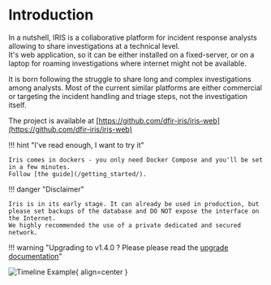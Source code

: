 # Introduction

In a nutshell, IRIS is a collaborative platform for incident response analysts allowing to share investigations at a technical level.  
It's web application, so it can be either installed on a fixed-server, or on a laptop for roaming investigations where internet might not be available. 

It is born following the struggle to share long and complex investigations among analysts. Most of the current similar platforms are either commercial or targeting the incident handling and triage steps, not the investigation itself. 

The project is available at [https://github.com/dfir-iris/iris-web](https://github.com/dfir-iris/iris-web)

!!! hint "I've read enough, I want to try it"

    Iris comes in dockers - you only need Docker Compose and you'll be set in a few minutes. 
    Follow [the guide](/getting_started/). 


!!! danger "Disclaimer"

    Iris is in its early stage. It can already be used in production, but please set backups of the database and DO NOT expose the interface on the Internet.
    We highly recommended the use of a private dedicated and secured network. 

!!! warning "Upgrading to v1.4.0 ? Please please read the [upgrade documentation](operations/upgrades/#v140)"

![Timeline Example](_static/timeline_speed.gif){ align=center }

